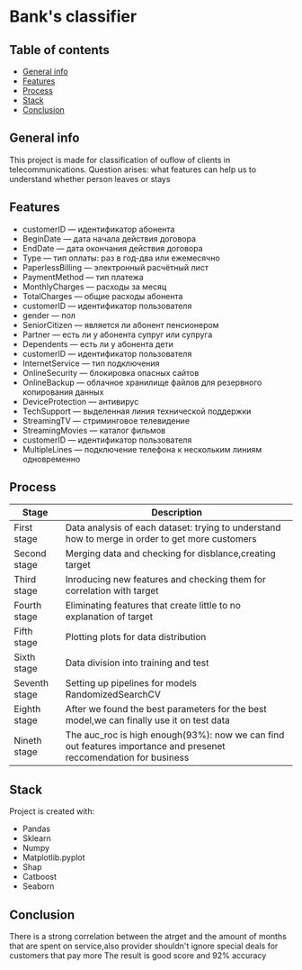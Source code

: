 # Bank's classifier
## Table of contents
* [General info](#general-info)
* [Features](#features)
* [Process](#process)
* [Stack](#stack)
* [Conclusion](#conclusion)

## General info
This project is made for classification of ouflow of clients in telecommunications.
Question arises: what features can help us to understand whether person leaves or stays
## Features
- customerID — идентификатор абонента
- BeginDate — дата начала действия договора
- EndDate — дата окончания действия договора
- Type — тип оплаты: раз в год-два или ежемесячно
- PaperlessBilling — электронный расчётный лист
- PaymentMethod — тип платежа
- MonthlyCharges — расходы за месяц
- TotalCharges — общие расходы абонента
- customerID — идентификатор пользователя
- gender — пол
- SeniorCitizen — является ли абонент пенсионером
- Partner — есть ли у абонента супруг или супруга
- Dependents — есть ли у абонента дети
- customerID — идентификатор пользователя
- InternetService — тип подключения
- OnlineSecurity — блокировка опасных сайтов
- OnlineBackup — облачное хранилище файлов для резервного копирования данных
- DeviceProtection — антивирус
- TechSupport — выделенная линия технической поддержки
- StreamingTV — стриминговое телевидение
- StreamingMovies — каталог фильмов
- customerID — идентификатор пользователя
- MultipleLines — подключение телефона к нескольким линиям одновременно
## Process
|Stage | Description|
|--------|--------|
|First stage| Data analysis of each dataset: trying to understand how to merge in order to get more customers|
|Second stage|Merging data and checking for disblance,creating target|
|Third stage|Inroducing new features and checking them for correlation with target|
|Fourth stage|Eliminating features that create little to no explanation of target|
|Fifth stage|Plotting plots for data distribution|
|Sixth stage|Data division into training and test|
|Seventh stage|Setting up pipelines for models RandomizedSearchCV|
|Eighth stage|After we found the best parameters for the best model,we can finally use it on test data|
|Nineth stage|The auc_roc is high enough(93%): now we can find out features importance and presenet reccomendation for business|

## Stack
Project is created with:
* Pandas
* Sklearn
* Numpy
* Matplotlib.pyplot
* Shap
* Catboost
* Seaborn
	
## Conclusion
There is a strong correlation between the atrget and the amount of months that are spent on service,also provider shouldn't ignore special deals for customers that pay more
The result is good score and 92% accuracy



